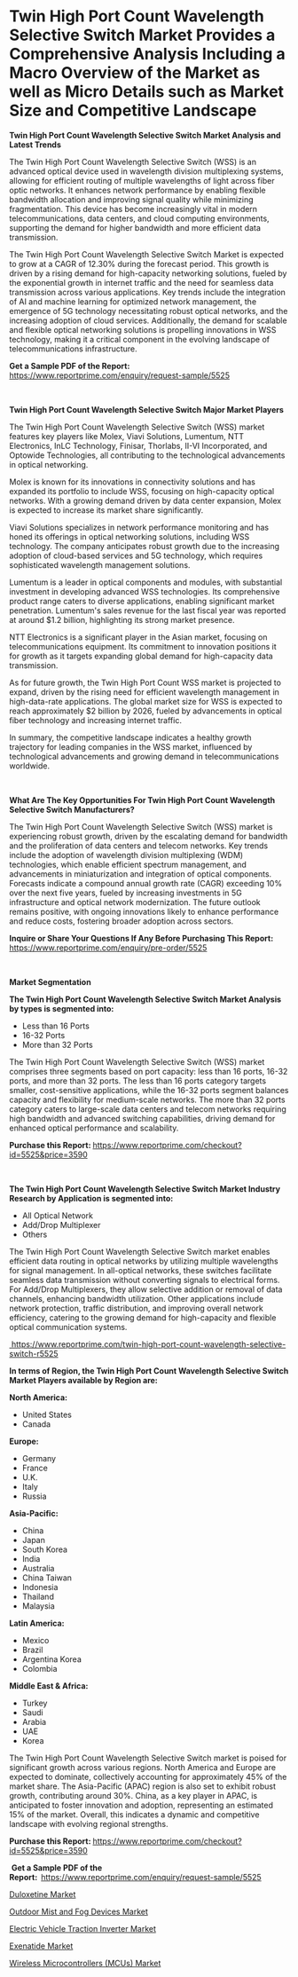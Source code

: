 <p><h1>Twin High Port Count Wavelength Selective Switch Market Provides a Comprehensive Analysis Including a Macro Overview of the Market as well as Micro Details such as Market Size and Competitive Landscape</h1></p><p><strong>Twin High Port Count Wavelength Selective Switch Market Analysis and Latest Trends</strong></p>
<p><p>The Twin High Port Count Wavelength Selective Switch (WSS) is an advanced optical device used in wavelength division multiplexing systems, allowing for efficient routing of multiple wavelengths of light across fiber optic networks. It enhances network performance by enabling flexible bandwidth allocation and improving signal quality while minimizing fragmentation. This device has become increasingly vital in modern telecommunications, data centers, and cloud computing environments, supporting the demand for higher bandwidth and more efficient data transmission.</p><p>The Twin High Port Count Wavelength Selective Switch Market is expected to grow at a CAGR of 12.30% during the forecast period. This growth is driven by a rising demand for high-capacity networking solutions, fueled by the exponential growth in internet traffic and the need for seamless data transmission across various applications. Key trends include the integration of AI and machine learning for optimized network management, the emergence of 5G technology necessitating robust optical networks, and the increasing adoption of cloud services. Additionally, the demand for scalable and flexible optical networking solutions is propelling innovations in WSS technology, making it a critical component in the evolving landscape of telecommunications infrastructure.</p></p>
<p><strong>Get a Sample PDF of the Report:&nbsp;</strong> <a href="https://www.reportprime.com/enquiry/request-sample/5525">https://www.reportprime.com/enquiry/request-sample/5525</a></p>
<p>&nbsp;</p>
<p><strong>Twin High Port Count Wavelength Selective Switch Major Market Players</strong></p>
<p><p>The Twin High Port Count Wavelength Selective Switch (WSS) market features key players like Molex, Viavi Solutions, Lumentum, NTT Electronics, InLC Technology, Finisar, Thorlabs, II-VI Incorporated, and Optowide Technologies, all contributing to the technological advancements in optical networking.</p><p>Molex is known for its innovations in connectivity solutions and has expanded its portfolio to include WSS, focusing on high-capacity optical networks. With a growing demand driven by data center expansion, Molex is expected to increase its market share significantly.</p><p>Viavi Solutions specializes in network performance monitoring and has honed its offerings in optical networking solutions, including WSS technology. The company anticipates robust growth due to the increasing adoption of cloud-based services and 5G technology, which requires sophisticated wavelength management solutions.</p><p>Lumentum is a leader in optical components and modules, with substantial investment in developing advanced WSS technologies. Its comprehensive product range caters to diverse applications, enabling significant market penetration. Lumentum's sales revenue for the last fiscal year was reported at around $1.2 billion, highlighting its strong market presence.</p><p>NTT Electronics is a significant player in the Asian market, focusing on telecommunications equipment. Its commitment to innovation positions it for growth as it targets expanding global demand for high-capacity data transmission.</p><p>As for future growth, the Twin High Port Count WSS market is projected to expand, driven by the rising need for efficient wavelength management in high-data-rate applications. The global market size for WSS is expected to reach approximately $2 billion by 2026, fueled by advancements in optical fiber technology and increasing internet traffic.</p><p>In summary, the competitive landscape indicates a healthy growth trajectory for leading companies in the WSS market, influenced by technological advancements and growing demand in telecommunications worldwide.</p></p>
<p>&nbsp;</p>
<p><strong>What Are The Key Opportunities For Twin High Port Count Wavelength Selective Switch Manufacturers?</strong></p>
<p><p>The Twin High Port Count Wavelength Selective Switch (WSS) market is experiencing robust growth, driven by the escalating demand for bandwidth and the proliferation of data centers and telecom networks. Key trends include the adoption of wavelength division multiplexing (WDM) technologies, which enable efficient spectrum management, and advancements in miniaturization and integration of optical components. Forecasts indicate a compound annual growth rate (CAGR) exceeding 10% over the next five years, fueled by increasing investments in 5G infrastructure and optical network modernization. The future outlook remains positive, with ongoing innovations likely to enhance performance and reduce costs, fostering broader adoption across sectors.</p></p>
<p><strong>Inquire or Share Your Questions If Any Before Purchasing This Report:</strong> <a href="https://www.reportprime.com/enquiry/pre-order/5525">https://www.reportprime.com/enquiry/pre-order/5525</a></p>
<p>&nbsp;</p>
<p><strong>Market Segmentation</strong></p>
<p><strong>The Twin High Port Count Wavelength Selective Switch Market Analysis by types is segmented into:</strong></p>
<p><ul><li>Less than 16 Ports</li><li>16-32 Ports</li><li>More than 32 Ports</li></ul></p>
<p><p>The Twin High Port Count Wavelength Selective Switch (WSS) market comprises three segments based on port capacity: less than 16 ports, 16-32 ports, and more than 32 ports. The less than 16 ports category targets smaller, cost-sensitive applications, while the 16-32 ports segment balances capacity and flexibility for medium-scale networks. The more than 32 ports category caters to large-scale data centers and telecom networks requiring high bandwidth and advanced switching capabilities, driving demand for enhanced optical performance and scalability.</p></p>
<p><strong>Purchase this Report:&nbsp;</strong><a href="https://www.reportprime.com/checkout?id=5525&price=3590">https://www.reportprime.com/checkout?id=5525&price=3590</a></p>
<p>&nbsp;</p>
<p><strong>The Twin High Port Count Wavelength Selective Switch Market Industry Research by Application is segmented into:</strong></p>
<p><ul><li>All Optical Network</li><li>Add/Drop Multiplexer</li><li>Others</li></ul></p>
<p><p>The Twin High Port Count Wavelength Selective Switch market enables efficient data routing in optical networks by utilizing multiple wavelengths for signal management. In all-optical networks, these switches facilitate seamless data transmission without converting signals to electrical forms. For Add/Drop Multiplexers, they allow selective addition or removal of data channels, enhancing bandwidth utilization. Other applications include network protection, traffic distribution, and improving overall network efficiency, catering to the growing demand for high-capacity and flexible optical communication systems.</p></p>
<p><a href="https://www.reportprime.com/twin-high-port-count-wavelength-selective-switch-r5525">&nbsp;https://www.reportprime.com/twin-high-port-count-wavelength-selective-switch-r5525</a></p>
<p><strong>In terms of Region, the Twin High Port Count Wavelength Selective Switch Market Players available by Region are:</strong></p>
<p>
    <p> <strong> North America: </strong>
        <ul>
            <li>United States</li>
            <li>Canada</li>
        </ul>
        </p> 
    <p> <strong> Europe: </strong>
        <ul>
            <li>Germany</li>
            <li>France</li>
            <li>U.K.</li>
            <li>Italy</li>
            <li>Russia</li>
        </ul>
        </p> 
    <p> <strong> Asia-Pacific: </strong>
        <ul>
            <li>China</li>
            <li>Japan</li>
            <li>South Korea</li>
            <li>India</li>
            <li>Australia</li>
            <li>China Taiwan</li>
            <li>Indonesia</li>
            <li>Thailand</li>
            <li>Malaysia</li>
        </ul>
        </p> 
    <p> <strong> Latin America: </strong>
        <ul>
            <li>Mexico</li>
            <li>Brazil</li>
            <li>Argentina Korea</li>
            <li>Colombia</li>
        </ul>
        </p> 
    <p> <strong> Middle East & Africa: </strong>
        <ul>
            <li>Turkey</li>
            <li>Saudi</li>
            <li>Arabia</li>
            <li>UAE</li>
            <li>Korea</li>
        </ul>
    </p>
    </p>
<p><p>The Twin High Port Count Wavelength Selective Switch market is poised for significant growth across various regions. North America and Europe are expected to dominate, collectively accounting for approximately 45% of the market share. The Asia-Pacific (APAC) region is also set to exhibit robust growth, contributing around 30%. China, as a key player in APAC, is anticipated to foster innovation and adoption, representing an estimated 15% of the market. Overall, this indicates a dynamic and competitive landscape with evolving regional strengths.</p></p>
<p><strong>Purchase this Report: </strong><a href="https://www.reportprime.com/checkout?id=5525&price=3590">https://www.reportprime.com/checkout?id=5525&price=3590</a></p>
<p>&nbsp;<strong>Get a Sample PDF of the Report:&nbsp;&nbsp;</strong><a href="https://www.reportprime.com/enquiry/request-sample/5525">https://www.reportprime.com/enquiry/request-sample/5525</a></p>
<p><strong></strong></p>
<p><p><a href="https://www.linkedin.com/pulse/what-emerging-market-trends-duloxetine-detailed-overview-3txpc?trackingId=Y3oYJFFsTK6YcEb7NaFiqQ%3D%3D">Duloxetine Market</a></p><p><a href="https://issuu.com/reportprime-2/docs/outdoor-mist-and-fog-devices-market_792ba95a5a0933">Outdoor Mist and Fog Devices Market</a></p><p><a href="https://github.com/JakirUddin651/Market-Research-Report-List-1/blob/main/electric-vehicle-traction-inverter-market.md">Electric Vehicle Traction Inverter Market</a></p><p><a href="https://www.linkedin.com/pulse/exenatide-market-size-share-growth-analysis-type-application-afxcc?trackingId=nuUgKoauRzG7AzTBEkVo3w%3D%3D">Exenatide Market</a></p><p><a href="https://issuu.com/reportprime-2/docs/wireless-microcontrollers-mcus-mark_3469e31383ee06">Wireless Microcontrollers (MCUs) Market</a></p></p>
